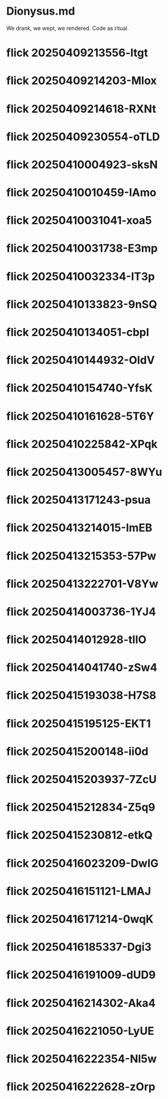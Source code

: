 # Dionysus.md

We drank, we wept, we rendered.
Code as ritual.
# flick 20250409213556-ltgt
# flick 20250409214203-Mlox
# flick 20250409214618-RXNt
# flick 20250409230554-oTLD
# flick 20250410004923-sksN
# flick 20250410010459-IAmo
# flick 20250410031041-xoa5
# flick 20250410031738-E3mp
# flick 20250410032334-IT3p
# flick 20250410133823-9nSQ
# flick 20250410134051-cbpI
# flick 20250410144932-OIdV
# flick 20250410154740-YfsK
# flick 20250410161628-5T6Y
# flick 20250410225842-XPqk
# flick 20250413005457-8WYu
# flick 20250413171243-psua
# flick 20250413214015-ImEB
# flick 20250413215353-57Pw
# flick 20250413222701-V8Yw
# flick 20250414003736-1YJ4
# flick 20250414012928-tllO
# flick 20250414041740-zSw4
# flick 20250415193038-H7S8
# flick 20250415195125-EKT1
# flick 20250415200148-ii0d
# flick 20250415203937-7ZcU
# flick 20250415212834-Z5q9
# flick 20250415230812-etkQ
# flick 20250416023209-DwIG
# flick 20250416151121-LMAJ
# flick 20250416171214-0wqK
# flick 20250416185337-Dgi3
# flick 20250416191009-dUD9
# flick 20250416214302-Aka4
# flick 20250416221050-LyUE
# flick 20250416222354-Nl5w
# flick 20250416222628-zOrp
